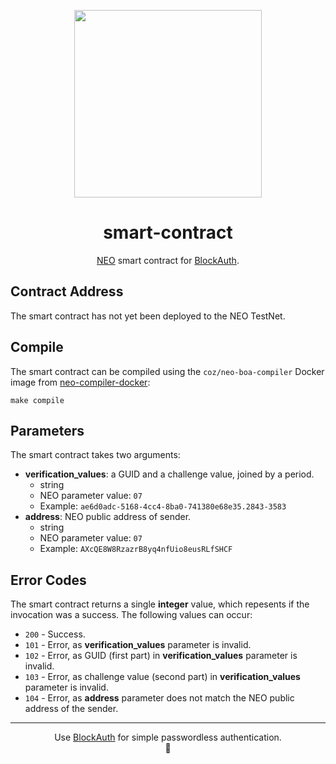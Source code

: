<p align="center">
  <img 
    src="https://cdn.dribbble.com/users/1150751/screenshots/3560077/circle19.gif" 
    width="300px"
  >
</p>

<h1 align="center">smart-contract</h1>

<p align="center">
  <a href="https://neo.org/">NEO</a> smart contract for 
  <a href="https://blockauth.cc">BlockAuth</a>.
</p>

## Contract Address

The smart contract has not yet been deployed to the NEO TestNet.

## Compile

The smart contract can be compiled using the `coz/neo-boa-compiler` Docker image
from [neo-compiler-docker](https://github.com/CityOfZion/neo-compiler-docker):

```
make compile
```

## Parameters

The smart contract takes two arguments:

- **verification_values**: a GUID and a challenge value, joined by a period.
  - string
  - NEO parameter value: `07`
  - Example: `ae6d0adc-5168-4cc4-8ba0-741380e68e35.2843-3583`
- **address**: NEO public address of sender.
  - string
  - NEO parameter value: `07`
  - Example: `AXcQE8W8RzazrB8yq4nfUio8eusRLfSHCF`

## Error Codes

The smart contract returns a single **integer** value, which repesents if the 
invocation was a success. The following values can occur:

- `200` - Success.
- `101` - Error, as **verification_values** parameter is invalid.
- `102` - Error, as GUID (first part) in **verification_values** parameter is invalid.
- `103` - Error, as challenge value (second part) in **verification_values** parameter is invalid.
- `104` - Error, as **address** parameter does not match the NEO public address of the sender.

---

<p align="center">
  Use <a href="https://blockauth.cc">BlockAuth</a> for simple passwordless authentication.
  <br>
  🔐
</p>
